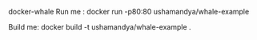 docker-whale
Run me : docker run -p80:80 ushamandya/whale-example

Build me: docker build -t ushamandya/whale-example .
